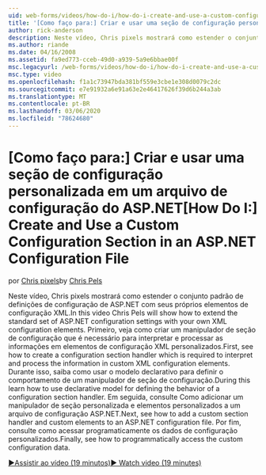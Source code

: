 ```yaml
---
uid: web-forms/videos/how-do-i/how-do-i-create-and-use-a-custom-configuration-section-in-an-aspnet-configuration-file
title: '[Como faço para:] Criar e usar uma seção de configuração personalizada em um arquivo de configuração do ASP.NET | Microsoft Docs'
author: rick-anderson
description: Neste vídeo, Chris pixels mostrará como estender o conjunto padrão de definições de configuração de ASP.NET com seus próprios elementos de configuração XML. Primeiro, veja como...
ms.author: riande
ms.date: 04/16/2008
ms.assetid: fa9ed773-cceb-49d0-a939-5a9e6bbae00f
msc.legacyurl: /web-forms/videos/how-do-i/how-do-i-create-and-use-a-custom-configuration-section-in-an-aspnet-configuration-file
msc.type: video
ms.openlocfilehash: f1a1c73947bda381bf559e3cbe1e308d0079c2dc
ms.sourcegitcommit: e7e91932a6e91a63e2e46417626f39d6b244a3ab
ms.translationtype: MT
ms.contentlocale: pt-BR
ms.lasthandoff: 03/06/2020
ms.locfileid: "78624680"
---
```

# <a name="how-do-i-create-and-use-a-custom-configuration-section-in-an-aspnet-configuration-file"></a><span data-ttu-id="f9ae8-104">[Como faço para:] Criar e usar uma seção de configuração personalizada em um arquivo de configuração do ASP.NET</span><span class="sxs-lookup"><span data-stu-id="f9ae8-104">[How Do I:] Create and Use a Custom Configuration Section in an ASP.NET Configuration File</span></span>

<span data-ttu-id="f9ae8-105">por [Chris pixels](https://twitter.com/chrispels)</span><span class="sxs-lookup"><span data-stu-id="f9ae8-105">by [Chris Pels](https://twitter.com/chrispels)</span></span>

<span data-ttu-id="f9ae8-106">Neste vídeo, Chris pixels mostrará como estender o conjunto padrão de definições de configuração de ASP.NET com seus próprios elementos de configuração XML.</span><span class="sxs-lookup"><span data-stu-id="f9ae8-106">In this video Chris Pels will show how to extend the standard set of ASP.NET configuration settings with your own XML configuration elements.</span></span> <span data-ttu-id="f9ae8-107">Primeiro, veja como criar um manipulador de seção de configuração que é necessário para interpretar e processar as informações em elementos de configuração XML personalizados.</span><span class="sxs-lookup"><span data-stu-id="f9ae8-107">First, see how to create a configuration section handler which is required to interpret and process the information in custom XML configuration elements.</span></span> <span data-ttu-id="f9ae8-108">Durante isso, saiba como usar o modelo declarativo para definir o comportamento de um manipulador de seção de configuração.</span><span class="sxs-lookup"><span data-stu-id="f9ae8-108">During this learn how to use declarative model for defining the behavior of a configuration section handler.</span></span> <span data-ttu-id="f9ae8-109">Em seguida, consulte Como adicionar um manipulador de seção personalizada e elementos personalizados a um arquivo de configuração ASP.NET.</span><span class="sxs-lookup"><span data-stu-id="f9ae8-109">Next, see how to add a custom section handler and custom elements to an ASP.NET configuration file.</span></span> <span data-ttu-id="f9ae8-110">Por fim, consulte como acessar programaticamente os dados de configuração personalizados.</span><span class="sxs-lookup"><span data-stu-id="f9ae8-110">Finally, see how to programmatically access the custom configuration data.</span></span>

[<span data-ttu-id="f9ae8-111">&#9654;Assistir ao vídeo (19 minutos)</span><span class="sxs-lookup"><span data-stu-id="f9ae8-111">&#9654; Watch video (19 minutes)</span></span>](https://channel9.msdn.com/Blogs/ASP-NET-Site-Videos/how-do-i-create-and-use-a-custom-configuration-section-in-an-aspnet-configuration-file)
